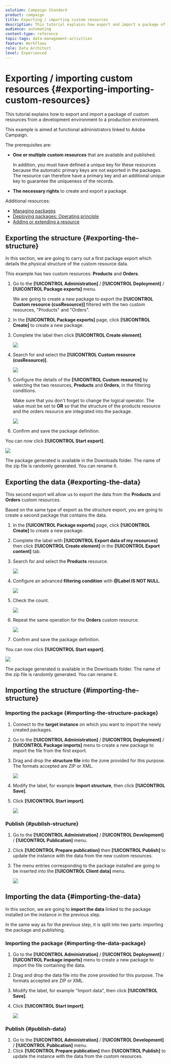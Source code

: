 ```yaml
---
solution: Campaign Standard
product: campaign
title: Exporting / importing custom resources
description: This tutorial explains how export and import a package of custom resources.
audience: automating
content-type: reference
topic-tags: data-management-activities
feature: Workflows
role: Data Architect
level: Experienced
---
```


# Exporting / importing custom resources {#exporting-importing-custom-resources}

This tutorial explains how to export and import a package of custom resources from a development environment to a production environment.

This example is aimed at functional administrators linked to Adobe Campaign.

The prerequisites are:

* **One or multiple custom resources** that are available and published.

    In addition, you must have defined a unique key for these resources because the automatic primary keys are not exported in the packages. The resource can therefore have a primary key and an additional unique key to guarantee the uniqueness of the records.
* **The necessary rights** to create and export a package.

Additional resources:

* [Managing packages](../../automating/using/managing-packages.md)
* [Deploying packages: Operating principle](../../developing/using/data-model-concepts.md)
* [Adding or extending a resource](../../developing/using/key-steps-to-add-a-resource.md)

## Exporting the structure {#exporting-the-structure}

In this section, we are going to carry out a first package export which details the physical structure of the custom resource data.

This example has two custom resources: **Products** and **Orders**.

1. Go to the **[!UICONTROL Administration]** / **[!UICONTROL Deployment]** / **[!UICONTROL Package exports]** menu.

    We are going to create a new package to export the **[!UICONTROL Custom resource (cusResource)]** filtered with the two custom resources, "Products" and "Orders".

1. In the **[!UICONTROL Package exports]** page, click **[!UICONTROL Create]** to create a new package.
1. Complete the label then click **[!UICONTROL Create element]**.

    ![](assets/cusresources_export1.png)

1. Search for and select the **[!UICONTROL Custom resource (cusResource)]**.

    ![](assets/cusresources_export2.png)

1. Configure the details of the **[!UICONTROL Custom resource]** by selecting the two resources, **Products** and **Orders**, in the filtering conditions.

    Make sure that you don't forget to change the logical operator. The value must be set to **OR** so that the structure of the products resource and the orders resource are integrated into the package.

    ![](assets/cusresources_export3.png)

1. Confirm and save the package definition.

You can now click **[!UICONTROL Start export]**.

![](assets/cusresources_export4.png)

The package generated is available in the Downloads folder. The name of the zip file is randomly generated. You can rename it.

## Exporting the data {#exporting-the-data}

This second export will allow us to export the data from the **Products** and **Orders** custom resources.

Based on the same type of export as the structure export, you are going to create a second package that contains the data.

1. In the **[!UICONTROL Package exports]** page, click **[!UICONTROL Create]** to create a new package.
1. Complete the label with **[!UICONTROL Export data of my resources]** then click **[!UICONTROL Create element]** in the **[!UICONTROL Export content]** tab.
1. Search for and select the **Products** resource.

    ![](assets/cusresources_exportdata1.png)

1. Configure an advanced **filtering condition** with **@Label IS NOT NULL**.

    ![](assets/cusresources_exportdata2.png)

1. Check the count.

    ![](assets/cusresources_exportdata3.png)

1. Repeat the same operation for the **Orders** custom resource.

    ![](assets/cusresources_exportdata4.png)

1. Confirm and save the package definition.

You can now click **[!UICONTROL Start export]**.

![](assets/cusresources_exportdata5.png)

The package generated is available in the Downloads folder. The name of the zip file is randomly generated. You can rename it.

## Importing the structure {#importing-the-structure}

### Importing the package {#importing-the-structure-package}

1. Connect to the **target instance** on which you want to import the newly created packages.
1. Go to the **[!UICONTROL Administration]** / **[!UICONTROL Deployment]** / **[!UICONTROL Package imports]** menu to create a new package to import the file from the first export.
1. Drag and drop the **structure file** into the zone provided for this purpose. The formats accepted are ZIP or XML.

    ![](assets/cusresources_import2.png)

1. Modify the label, for example **Import structure**, then click **[!UICONTROL Save]**.
1. Click **[!UICONTROL Start import]**.

    ![](assets/cusresources_import3.png)

### Publish {#publish-structure}

1. Go to the **[!UICONTROL Administration]** / **[!UICONTROL Development]** / **[!UICONTROL Publication]** menu.
1. Click **[!UICONTROL Prepare publication]** then **[!UICONTROL Publish]** to update the instance with the data from the new custom resources.
1. The menu entries corresponding to the package installed are going to be inserted into the **[!UICONTROL Client data]** menu.

    ![](assets/cusresources_import1.png)

## Importing the data {#importing-the-data}

In this section, we are going to **import the data** linked to the package installed on the instance in the previous step.

In the same way as for the previous step, it is split into two parts: importing the package and publishing.

### Importing the package {#importing-the-data-package}

1. Go to the **[!UICONTROL Administration]** / **[!UICONTROL Deployment]** / **[!UICONTROL Package imports]** menu to create a new package to import the file containing the data.
1. Drag and drop the data file into the zone provided for this purpose. The formats accepted are ZIP or XML.
1. Modify the label, for example "Import data", then click **[!UICONTROL Save]**.
1. Click **[!UICONTROL Start import]**.

    ![](assets/cusresources_importdata.png)

### Publish {#publish-data}

1. Go to the **[!UICONTROL Administration]** / **[!UICONTROL Development]** / **[!UICONTROL Publication]** menu.
1. Click **[!UICONTROL Prepare publication]** then **[!UICONTROL Publish]** to update the instance with the data from the custom resources.
